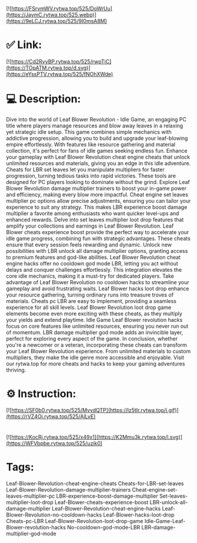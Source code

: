 [![https://FSrvmWV.rytwa.top/525/DoWrUu](https://JaymC.rytwa.top/525.webp)](https://9eLCJ.rytwa.top/525/9I0msA8M)
# ✅ Link:
[![https://Cd2RvyBP.rytwa.top/525/rwpTiC](https://TOpATM.rytwa.top/d.svg)](https://eYssPTV.rytwa.top/525/fNOhXWde)
# 💻 Description:
Dive into the world of Leaf Blower Revolution - Idle Game, an engaging PC title where players manage resources and blow away leaves in a relaxing yet strategic idle setup. This game combines simple mechanics with addictive progression, allowing you to build and upgrade your leaf-blowing empire effortlessly. With features like resource gathering and material collection, it's perfect for fans of idle games seeking endless fun.
Enhance your gameplay with Leaf Blower Revolution cheat engine cheats that unlock unlimited resources and materials, giving you an edge in this idle adventure. Cheats for LBR set leaves let you manipulate multipliers for faster progression, turning tedious tasks into rapid victories. These tools are designed for PC players looking to dominate without the grind.
Explore Leaf Blower Revolution damage multiplier trainers to boost your in-game power and efficiency, making every blow more impactful. Cheat engine set leaves multiplier pc options allow precise adjustments, ensuring you can tailor your experience to suit any strategy. This makes LBR experience boost damage multiplier a favorite among enthusiasts who want quicker level-ups and enhanced rewards.
Delve into set leaves multiplier loot drop features that amplify your collections and earnings in Leaf Blower Revolution. Leaf Blower cheats experience boost provide the perfect way to accelerate your idle game progress, combining fun with strategic advantages. These cheats ensure that every session feels rewarding and dynamic.
Unlock new possibilities with LBR unlock all damage multiplier options, granting access to premium features and god-like abilities. Leaf Blower Revolution cheat engine hacks offer no cooldown god mode LBR, letting you act without delays and conquer challenges effortlessly. This integration elevates the core idle mechanics, making it a must-try for dedicated players.
Take advantage of Leaf Blower Revolution no cooldown hacks to streamline your gameplay and avoid frustrating waits. Leaf Blower hacks loot drop enhance your resource gathering, turning ordinary runs into treasure troves of materials. Cheats pc LBR are easy to implement, providing a seamless experience for all skill levels.
Leaf Blower Revolution loot drop game elements become even more exciting with these cheats, as they multiply your yields and extend playtime. Idle Game Leaf Blower revolution hacks focus on core features like unlimited resources, ensuring you never run out of momentum. LBR damage multiplier god mode adds an invincible layer, perfect for exploring every aspect of the game.
In conclusion, whether you're a newcomer or a veteran, incorporating these cheats can transform your Leaf Blower Revolution experience. From unlimited materials to custom multipliers, they make the idle genre more accessible and enjoyable. Visit our rytwa.top for more cheats and hacks to keep your gaming adventures thriving.

# ⚙️ Instruction:
[![https://SF0b0.rytwa.top/525/MvydQTP](https://lz5tIr.rytwa.top/i.gif)](https://rVZ4Oi.rytwa.top/525/AlLvE)
#
[![https://KocRj.rytwa.top/525/x49x1](https://K2Mmu3k.rytwa.top/l.svg)](https://WFVbpbe.rytwa.top/525/uzik0)
# Tags:
Leaf-Blower-Revolution-cheat-engine-cheats Cheats-for-LBR-set-leaves Leaf-Blower-Revolution-damage-multiplier-trainers Cheat-engine-set-leaves-multiplier-pc LBR-experience-boost-damage-multiplier Set-leaves-multiplier-loot-drop Leaf-Blower-cheats-experience-boost LBR-unlock-all-damage-multiplier Leaf-Blower-Revolution-cheat-engine-hacks Leaf-Blower-Revolution-no-cooldown-hacks Leaf-Blower-hacks-loot-drop Cheats-pc-LBR Leaf-Blower-Revolution-loot-drop-game Idle-Game-Leaf-Blower-revolution-hacks No-cooldown-god-mode-LBR LBR-damage-multiplier-god-mode





